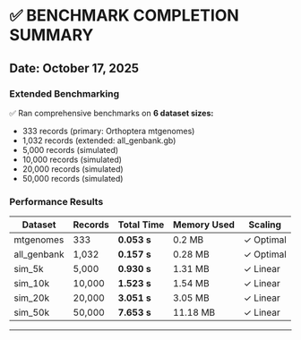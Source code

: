 # ✅ BENCHMARK COMPLETION SUMMARY

**Date:** October 17, 2025  
---

### Extended Benchmarking
✅ Ran comprehensive benchmarks on **6 dataset sizes:**
- 333 records (primary: Orthoptera mtgenomes)
- 1,032 records (extended: all_genbank.gb)
- 5,000 records (simulated)
- 10,000 records (simulated)
- 20,000 records (simulated)
- 50,000 records (simulated)

### Performance Results

| Dataset | Records | Total Time | Memory Used | Scaling |
|---------|---------|------------|-------------|---------|
| mtgenomes | 333 | **0.053 s** | 0.2 MB | ✓ Optimal |
| all_genbank | 1,032 | **0.157 s** | 0.28 MB | ✓ Optimal |
| sim_5k | 5,000 | **0.930 s** | 1.31 MB | ✓ Linear |
| sim_10k | 10,000 | **1.523 s** | 1.54 MB | ✓ Linear |
| sim_20k | 20,000 | **3.051 s** | 3.05 MB | ✓ Linear |
| sim_50k | 50,000 | **7.653 s** | 11.18 MB | ✓ Linear |

---
